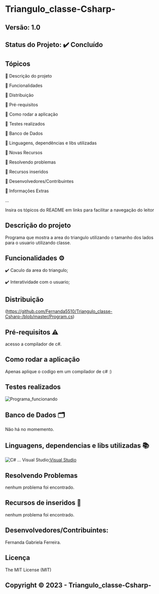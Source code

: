 # Triangulo_classe-Csharp-
## Versão: 1.0 
## Status do Projeto: ✔️ Concluído

## Tópicos
🔹 Descrição do projeto 

🔹 Funcionalidades

🔹 Distribuição

🔹 Pré-requisitos

🔹 Como rodar a aplicação

🔹 Testes realizados

🔹 Banco de Dados

🔹 Linguagens, dependências e libs utilizadas

🔹 Novas Recursos

🔹 Resolvendo problemas

🔹 Recursos inseridos 

🔹 Desenvolvedores/Contribuintes

🔹 Informações Extras


...

Insira os tópicos do README em links para facilitar a navegação do leitor

## Descrição do projeto
Programa que mostra a area do triangulo utilizando o tamanho dos lados para o usuario utilizando classe.

## Funcionalidades ⚙️
✔️ Caculo da area do triangulo;

✔️ Interatividade com o usuario;

## Distribuição
(https://github.com/Fernanda5510/Triangulo_classe-Csharp-/blob/master/Program.cs)

## Pré-requisitos ⚠️    
acesso a compilador de c#.

## Como rodar a aplicação 
Apenas aplique o codigo em um compilador de c# :)

## Testes realizados
![Programa_funcionando](https://github.com/Fernanda5510/Triangulo_classe-Csharp-/assets/130413112/abdffe21-02f3-4897-b0ac-49d74b0919b8)


## Banco de Dados 🗂️
Não há no momemento.

## Linguagens, dependencias e libs utilizadas 📚
![C#](https://img.shields.io/badge/C%23-239120?style=for-the-badge&logo=c-sharp&logoColor=white)
...
Visual Studio;[Visual Studio](https://img.shields.io/badge/Visual_Studio-5C2D91?style=for-the-badge&logo=visual%20studio&logoColor=white)

## Resolvendo Problemas 
nenhum problema foi encontrado.

## Recursos de inseridos 🧰
nenhum problema foi encontrado.

## Desenvolvedores/Contribuintes:
Fernanda Gabriela Ferreira.

## Licença
The MIT License (MIT)

## Copyright ©️ 2023 - Triangulo_classe-Csharp-

